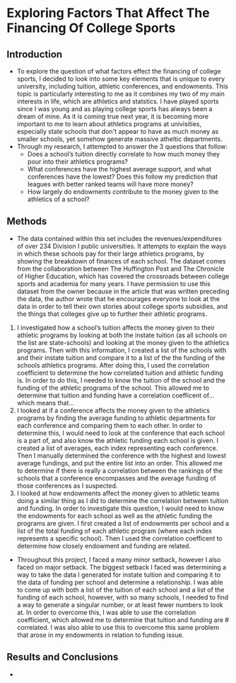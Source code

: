 # Exploring Factors That Affect The Financing Of College Sports
 
## Introduction
- To explore the question of what factors effect the financing of college sports, I decided to look into some key elements that is unique to every university, including tuition, athletic conferences, and endowments. This topic is particularly interesting to me as it combines my two of my main interests in life, which are athletics and statstics. I have played sports since I was young and as playing college sports has always been a dream of mine. As it is coming true next year, it is becoming more important to me to learn about athletics programs at univisities, especially state schools that don't appear to have as much money as smaller schools, yet somehow generate massive atheltic departments. 
- Through my research, I attempted to answer the 3 questions that follow: 
    - Does a school’s tuition directly correlate to how much money they pour into their athletics programs? 
    - What conferences have the highest average support, and what conferences have the lowest? Does this follow my prediction that leagues with better ranked teams will have more money?
    - How largely do endowments contribute to the money given to the athletics of a school? 

## Methods
- The data contained within this set includes the revenues/expenditures of over 234 Division I public universities. It attempts to explain the ways in which these schools pay for their large athletics programs, by showing the breakdown of finances of each school. The dataset comes from the collaboration between The Huffington Post and The Chronicle of Higher Education, which has covered the crossroads between college sports and academia for many years. I have permission to use this dataset from the owner because in the article that was written preceding the data, the author wrote that he encourages everyone to look at the data in order to tell their own stories about college sports subsidies, and the things that colleges give up to further their athletic programs.  

1. I investigated how a school’s tuition affects the money given to their athletic programs by looking at both the instate tuition (as all schools on the list are state-schools) and looking at the money given to the athletics programs. Then with this information, I created a list of the schools with and their instate tuition and compare it to a list of the the funding of the schools athletics programs. After doing this, I used the correlation coefficient to determine the how correlated tuition and athletic funding is. In order to do this, I needed to know the tuition of the school and the funding of the athletic programs of the school. This allowed me to determine that tuition and funding have a correlation coefficent of... which means that...
2. I looked at if a conference affects the money given to the athletics programs by finding the average funding to athletic departments for each conference and comparing them to each other. In order to determine this, I would need to look at the conference that each school is a part of, and also know the athletic funding each school is given. I created a list of averages, each index representing each conference. Then I manually determined the conference with the highest and lowest average fundings, and put the entire list into an order. This allowed me to determine if there is really a correlation between the rankings of the schools that a conference encompasses and the average funding of those conferences as I suspected. 
3. I looked at how endowments affect the money given to athletic teams doing a similar thing as I did to determine the correlation between tuition and funding. In order to investigate this question, I would need to know the endowments for each school as well as the athletic funding the programs are given. I first created a list of endowments per school and a list of the total funding of each athletic program (where each index represents a specific school). Then I used the correlation coefficent to determine how closely endowment and funding are related. 

- Throughout this project, I faced a many minor setback, however I also faced on major setback. The biggest setback I faced was determining a way to take the data I generated for instate tuition and comparing it to the data of funding per school and determine a relationship. I was able to come up with both a list of the tuition of each school and a list of the funding of each school, however, with so many schools, I needed to find a way to generate a singular number, or at least fewer numbers to look at. In order to overcome this, I was able to use the correlation coefficient, which allowed me to determine that tuition and funding are # correlated. I was also able to use this to overcome this same problem that arose in my endowments in relation to funding issue. 

## Results and Conclusions
- 